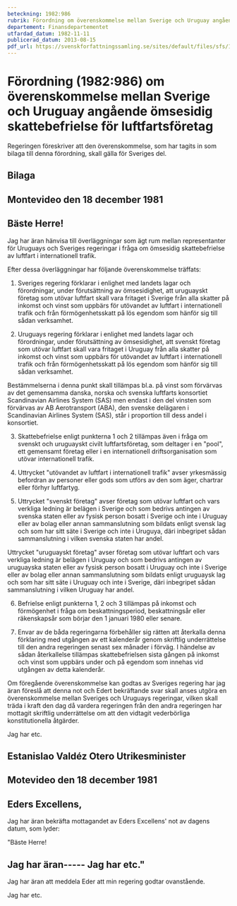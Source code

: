 ```yaml
---
beteckning: 1982:986
rubrik: Förordning om överenskommelse mellan Sverige och Uruguay angående ömsesidig skattebefrielse för luftfartsföretag
departement: Finansdepartementet
utfardad_datum: 1982-11-11
publicerad_datum: 2013-08-15
pdf_url: https://svenskforfattningssamling.se/sites/default/files/sfs/1982-11/SFS1982-986.pdf
---
```


# Förordning (1982:986) om överenskommelse mellan Sverige och Uruguay angående ömsesidig skattebefrielse för luftfartsföretag

Regeringen föreskriver att den överenskommelse, som har tagits in som bilaga till denna förordning, skall gälla för Sveriges del.

## Bilaga

## Montevideo den 18 december 1981

## Bäste Herre!

Jag har äran hänvisa till överläggningar som ägt rum mellan representanter för Uruguays och Sveriges regeringar i fråga om ömsesidig skattebefrielse av luftfart i internationell trafik.

Efter dessa överläggningar har följande överenskommelse träffats:

1. Sveriges regering förklarar i enlighet med landets lagar och förordningar, under förutsättning av ömsesidighet, att uruguayskt företag som utövar luftfart skall vara fritaget i Sverige från alla skatter på inkomst och vinst som uppbärs för utövandet av luftfart i internationell trafik och från förmögenhetsskatt på lös egendom som hänför sig till sådan verksamhet.

2. Uruguays regering förklarar i enlighet med landets lagar och förordningar, under förutsättning av ömsesidighet, att svenskt företag som utövar luftfart skall vara fritaget i Uruguay från alla skatter på inkomst och vinst som uppbärs för utövandet av luftfart i internationell trafik och från förmögenhetsskatt på lös egendom som hänför sig till sådan verksamhet.

Bestämmelserna i denna punkt skall tillämpas bl.a. på vinst som förvärvas av det gemensamma danska, norska och svenska luftfarts konsortiet Scandinavian Airlines System (SAS) men endast i den del vinsten som förvärvas av AB Aerotransport (ABA), den svenske delägaren i Scandinavian Airlines System (SAS), står i proportion till dess andel i konsortiet.

3. Skattebefrielse enligt punkterna 1 och 2 tillämpas även i fråga om svenskt och uruguayskt civilt luftfartsföretag, som deltager i en "pool", ett gemensamt företag eller i en internationell driftsorganisation som utövar internationell trafik.

4. Uttrycket "utövandet av luftfart i internationell trafik" avser yrkesmässig befordran av personer eller gods som utförs av den som äger, chartrar eller förhyr luftfartyg.

5. Uttrycket "svenskt företag" avser företag som utövar luftfart och vars verkliga ledning är belägen i Sverige och som bedrivs antingen av svenska staten eller av fysisk person bosatt i Sverige och inte i Uruguay eller av bolag eller annan sammanslutning som bildats enligt svensk lag och som har sitt säte i Sverige och inte i Uruguya, däri inbegripet sådan sammanslutning i vilken svenska staten har andel.

Uttrycket "uruguayskt företag" avser företag som utövar luftfart och vars verkliga ledning är belägen i Uruguay och som bedrivs antingen av uruguayska staten eller av fysisk person bosatt i Uruguay och inte i Sverige eller av bolag eller annan sammanslutning som bildats enligt uruguaysk lag och som har sitt säte i Uruguay och inte i Sverige, däri inbegripet sådan sammanslutning i vilken Uruguay har andel.

6. Befrielse enligt punkterna 1, 2 och 3 tillämpas på inkomst och förmögenhet i fråga om beskattningsperiod, beskattningsår eller räkenskapsår som börjar den 1 januari 1980 eller senare.

7. Envar av de båda regeringarna förbehåller sig rätten att återkalla denna förklaring med utgången av ett kalenderår genom skriftlig underrättelse till den andra regeringen senast sex månader i förväg. I händelse av sådan återkallelse tillämpas skattebefrielsen sista gången på inkomst och vinst som uppbärs under och på egendom som innehas vid utgången av detta kalenderår.

Om föregående överenskommelse kan godtas av Sveriges regering har jag äran föreslå att denna not och Edert bekräftande svar skall anses utgöra en överenskommelse mellan Sveriges och Uruguays regeringar, vilken skall träda i kraft den dag då vardera regeringen från den andra regeringen har mottagit skriftlig underrättelse om att den vidtagit vederbörliga konstitutionella åtgärder.

Jag har etc.

## Estanislao Valdéz Otero Utrikesminister

## Motevideo den 18 december 1981

## Eders Excellens,

Jag har äran bekräfta mottagandet av Eders Excellens' not av dagens datum, som lyder:

"Bäste Herre!

## Jag har äran----- Jag har etc."

Jag har äran att meddela Eder att min regering godtar ovanstående.

Jag har etc.